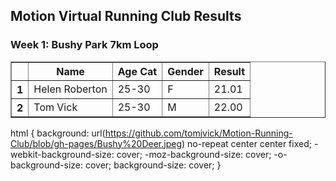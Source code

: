 ## Motion Virtual Running Club Results
### Week 1: Bushy Park 7km Loop

<table border="1" class="dataframe">
  <thead>
    <tr style="text-align: centre;">
      <th></th>
      <th>Name</th>
      <th>Age Cat</th>
      <th>Gender</th>
      <th>Result</th>
    </tr>
  </thead>
  <tbody>
    <tr>
      <th>1</th>
      <td>Helen Roberton</td>
      <td>25-30</td>
      <td>F</td>
      <td>21.01</td>
    </tr>
    <tr>
      <th>2</th>
      <td>Tom Vick</td>
      <td>25-30</td>
      <td>M</td>
      <td>22.00</td>
    </tr>
  </tbody>
</table>

html { 
  background: url(https://github.com/tomjvick/Motion-Running-Club/blob/gh-pages/Bushy%20Deer.jpeg) no-repeat center center fixed; 
  -webkit-background-size: cover;
  -moz-background-size: cover;
  -o-background-size: cover;
  background-size: cover;
}
